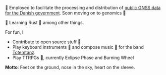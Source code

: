 :construction_worker: Employed to facilitate the processing and distribution of [public GNSS data for the Danish government](https://dataforsyningen.dk/data?filter=&view=gallery&search=gnss). Soon moving on to genomics 🧬

:seedling: Learning Rust :crab: among other things.

For fun, I 
* Contribute to open source stuff :open_hands:
* Play keyboard instruments :musical_keyboard: and compose music :musical_score: for the band [Totemtanz](https://totemtanz.lnk.to/Totemtanz).
* Play TTRPGs :game_die:, currently Eclipse Phase and Burning Wheel

__Motto__: Feet on the ground, nose in the sky, heart on the sleeve.
